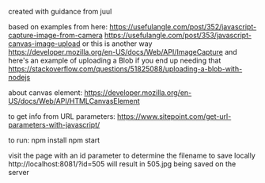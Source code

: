created with guidance from juul

based on examples from here:
https://usefulangle.com/post/352/javascript-capture-image-from-camera
https://usefulangle.com/post/353/javascript-canvas-image-upload
or this is another way
https://developer.mozilla.org/en-US/docs/Web/API/ImageCapture
and here's an example of uploading a Blob if you end up needing that
https://stackoverflow.com/questions/51825088/uploading-a-blob-with-nodejs

about canvas element:
https://developer.mozilla.org/en-US/docs/Web/API/HTMLCanvasElement

to get info from URL parameters:
https://www.sitepoint.com/get-url-parameters-with-javascript/

to run:
npm install
npm start

visit the page with an id parameter to determine the filename to save locally
http://localhost:8081/?id=505
will result in 505.jpg being saved on the server
